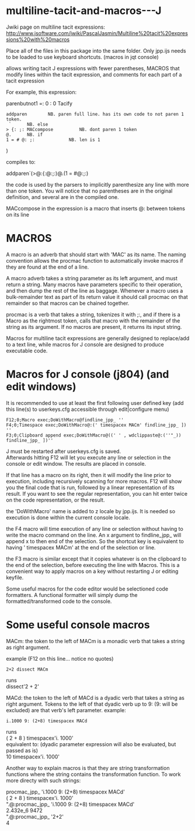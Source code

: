 # multiline-tacit-and-macros---J

Jwiki page on multiline tacit expressions:  
http://www.jsoftware.com/jwiki/PascalJasmin/Multiline%20tacit%20expressions%20with%20macros

Place all of the files in this package into the same folder.  Only jpp.ijs needs to be loaded to use keyboard shortcuts. (macros in jqt console)

allows writing tacit J expressions with fewer parentheses, MACROS that modify lines within the tacit expression, and comments for each part of a tacit expression

For example, this expression:

parenbutnot1 =: 0 : 0  Tacify   

    addparen 		NB. paren full line. has its own code to not paren 1 token.	 		
     `		NB. else  
    > {: ;: MACcompose   		NB. dont paren 1 token  
    @. 		NB. if  
    1 = # @: ;: 	 	    NB. len is 1  
)

compiles to:

addparen`(>@:{:@:;:)@.(1 = #@:;:)

the code is used by the parsers to implicitly parenthesize any line with more than one token.  You will notice that no parentheses are in the original definition, and several are in the compiled one.  

MACcompose in the expression is a macro that inserts @: between tokens on its line

# MACROS

A macro is an adverb that should start with 'MAC' as its name.  The naming convention allows the procmac function to automatically invoke macros if they are found at the end of a line.

A macro adverb takes a string parameter as its left argument, and must return a string.  Many macros have parameters specific to their operation, and then dump the rest of the line as baggage.  Whenever a macro uses a bulk-remainder text as part of its return value it should call procmac on that remainder so that macros can be chained together.

procmac is a verb that takes a string, tokenizes it with ;:, and if there is a Macro as the rightmost token, calls that macro with the remainder of the string as its argument.  If no macros are present, it returns its input string.

Macros for multiline tacit expressions are generally designed to replace/add to a text line, while macros for J console are designed to produce executable code.

# Macros for J console (j804) (and edit windows)

It is recommended to use at least the first following user defined key (add this line(s) to userkeys.cfg accessible through edit|configure menu)

    F12;0;Macro exec;DoWithMacro@findline_jpp_ ''  
    F4;0;Timespace exec;DoWithMacro@:(' timespacex MACm' findline_jpp_ ]) ''  
    F3;0;Clipboard append exec;DoWithMacro@((' ' , wdclippaste@:(''"_)) findline_jpp_ ])''  

J must be restarted after userkeys.cfg is saved.  
Afterwards hitting F12 will let you execute any line or selection in the console or edit window.  The results are placed in console.

If that line has a macro on its right, then it will modify the line prior to execution, including recursively scanning for more macros.
F12 will show you the final code that is run, followed by a linear representation of its result.
If you want to see the regular representation, you can hit enter twice on the code representation, or the result.

the 'DoWithMacro' name is added to z locale by jpp.ijs.  It is needed so execution is done within the current console locale.

the F4 macro will time execution of any line or selection without having to write the macro command on the line.  An x argument to findline_jpp_ will append x to then end of the selection.  So the shortcut key is equivalent to having ' timespacex MACm' at the end of the selection or line.

the F3 macro is similar except that it copies whatever is on the clipboard to the end of the selection, before executing the line with Macros.  This is a convenient way to apply macros on a key without restarting J or editing keyfile.  

Some useful macros for the code editor would be selectioned code formatters.  A functional formatter will simply dump the formatted/transformed code to the console. 

# Some useful console macros

MACm:  the token to the left of MACm is a monadic verb that takes a string as right argument.

example (F12 on this line... notice no quotes)

    2+2 dissect MACm

runs  
dissect'2 + 2'  

MACd:  the token to the left of MACd is a dyadic verb that takes a string as right argument.  Tokens to the left of that dyadic verb up to 9: (9: will be excluded) are that verb's left parameter. example:

    i.1000 9: (2+8) timespacex MACd
    
runs  
( 2 + 8 ) timespacex'i. 1000'  
equivalent to: (dyadic parameter expression will also be evaluated, but passed as is)  
10 timespacex'i. 1000'

Another way to explain macros is that they are string transformation functions where the string contains the transformation function.  To work more directy with such strings:


   procmac_jpp_ 'i.1000 9: (2+8) timespacex MACd'  
( 2 + 8 ) timespacex'i. 1000'  
   ".@:procmac_jpp_ 'i.1000 9: (2+8) timespacex MACd'  
2.432e_6 9472  
   ".@:procmac_jpp_ '2+2'  
4
